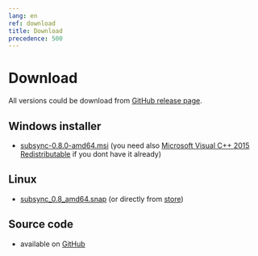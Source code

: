 ```yaml
---
lang: en
ref: download
title: Download
precedence: 500
---
```

# Download
All versions could be download from [GitHub release page](https://github.com/sc0ty/subsync/releases).

## Windows installer
* [subsync-0.8.0-amd64.msi](https://github.com/sc0ty/subsync/releases/download/0.8/subsync-0.8.0-amd64.msi)
(you need also [Microsoft Visual C++ 2015 Redistributable](https://www.microsoft.com/en-us/download/details.aspx?id=53587) if you dont have it already)

## Linux
* [subsync_0.8_amd64.snap](https://github.com/sc0ty/subsync/releases/download/0.8/subsync_0.8_amd64.snap) (or directly from [store](https://snapcraft.io/subsync))

## Source code
* available on [GitHub](https://github.com/sc0ty/subsync)
